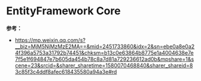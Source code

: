 # EntityFramework Core



**参考：**

- https://mp.weixin.qq.com/s?__biz=MjM5NjMzMzE2MA==&mid=2451733860&idx=2&sn=ebe0a8e0a24f396a5753a31792b74451&chksm=b13c0e63864b8775e1a4004638e7e7f5e1f694847e7b605da454b78c8a7d81a729236612ad0b&mpshare=1&scene=23&srcid=&sharer_sharetime=1580070468840&sharer_shareid=83c85f3c4ddf8afec618435580a94a3e#rd